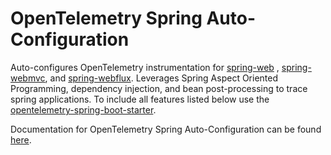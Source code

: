 # OpenTelemetry Spring Auto-Configuration

Auto-configures OpenTelemetry instrumentation for [spring-web](../spring-web/spring-web-3.1/library)
, [spring-webmvc](../spring-webmvc/spring-webmvc-5.3/library),
and [spring-webflux](../spring-webflux/spring-webflux-5.3/library). Leverages Spring Aspect Oriented
Programming, dependency injection, and bean post-processing to trace spring applications. To include
all features listed below use the [opentelemetry-spring-boot-starter](https://opentelemetry.io/docs/zero-code/java/spring-boot-starter/).

Documentation for OpenTelemetry Spring Auto-Configuration can be found [here](https://opentelemetry.io/docs/zero-code/java/spring-boot-starter/out-of-the-box-instrumentation/).

